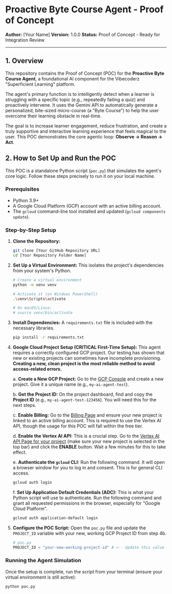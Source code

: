 # Proactive Byte Course Agent - Proof of Concept

**Author:** [Your Name]
**Version:** 1.0.0
**Status:** Proof of Concept - Ready for Integration Review

---

## 1. Overview

This repository contains the Proof of Concept (POC) for the **Proactive Byte Course Agent**, a foundational AI component for the Vibecoderz "Superficient Learning" platform.

The agent's primary function is to intelligently detect when a learner is struggling with a specific topic (e.g., repeatedly failing a quiz) and proactively intervene. It uses the Gemini API to automatically generate a personalized, bite-sized micro-course (a "Byte Course") to help the user overcome their learning obstacle in real-time.

The goal is to increase learner engagement, reduce frustration, and create a truly supportive and interactive learning experience that feels magical to the user. This POC demonstrates the core agentic loop: **Observe -> Reason -> Act**.

## 2. How to Set Up and Run the POC

This POC is a standalone Python script (`poc.py`) that simulates the agent's core logic. Follow these steps precisely to run it on your local machine.

### Prerequisites

*   Python 3.9+
*   A Google Cloud Platform (GCP) account with an active billing account.
*   The `gcloud` command-line tool installed and updated (`gcloud components update`).

### Step-by-Step Setup

1.  **Clone the Repository:**
    ```bash
    git clone [Your GitHub Repository URL]
    cd [Your Repository Folder Name]
    ```

2.  **Set Up a Virtual Environment:**
    This isolates the project's dependencies from your system's Python.
    ```bash
    # Create a virtual environment
    python -m venv venv

    # Activate it (on Windows PowerShell)
    .\venv\Scripts\activate

    # On macOS/Linux:
    # source venv/bin/activate
    ```

3.  **Install Dependencies:**
    A `requirements.txt` file is included with the necessary libraries.
    ```bash
    pip install -r requirements.txt
    ```

4.  **Google Cloud Project Setup (CRITICAL First-Time Setup):**
    This agent requires a correctly configured GCP project. Our testing has shown that new or existing projects can sometimes have incomplete provisioning. **Creating a new, clean project is the most reliable method to avoid access-related errors.**

    a. **Create a New GCP Project:** Go to the [GCP Console](https://console.cloud.google.com/projectcreate) and create a new project. Give it a unique name (e.g., `my-ai-agent-test`).

    b. **Get the Project ID:** On the project dashboard, find and copy the **Project ID** (e.g., `my-ai-agent-test-123456`). You will need this for the next steps.

    c. **Enable Billing:** Go to the [Billing Page](https://console.cloud.google.com/billing) and ensure your new project is linked to an active billing account. This is required to use the Vertex AI API, though the usage for this POC will fall within the free tier.

    d. **Enable the Vertex AI API:** This is a crucial step. Go to the [Vertex AI API Page for your project](https://console.cloud.google.com/apis/library/aiplatform.googleapis.com) (make sure your new project is selected in the top bar) and click the **ENABLE** button. Wait a few minutes for this to take effect.

    e. **Authenticate the `gcloud` CLI:** Run the following command. It will open a browser window for you to log in and consent. This is for general CLI access.
       ```bash
       gcloud auth login
       ```

    f. **Set Up Application Default Credentials (ADC):** This is what your Python script will use to authenticate. Run the following command and grant all requested permissions in the browser, especially for "Google Cloud Platform".
       ```bash
       gcloud auth application-default login
       ```

5.  **Configure the POC Script:**
    Open the `poc.py` file and update the `PROJECT_ID` variable with your new, working GCP Project ID from step 4b.
    ```python
    # poc.py
    PROJECT_ID = "your-new-working-project-id" # <-- Update this value
    ```

### Running the Agent Simulation

Once the setup is complete, run the script from your terminal (ensure your virtual environment is still active):

```bash
python poc.py
